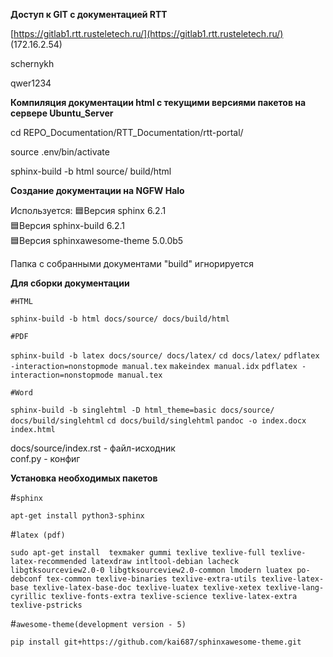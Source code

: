 **Доступ к GIT с документацией RTT**

[https://gitlab1.rtt.rusteletech.ru/](https://gitlab1.rtt.rusteletech.ru/) (172.16.2.54)

schernykh

qwer1234

**Компиляция документации html с текущими версиями пакетов на сервере Ubuntu_Server**

cd REPO_Documentation/RTT_Documentation/rtt-portal/

source .env/bin/activate

sphinx-build -b html source/ build/html


**Создание документации на NGFW Halo**

Используется: 🟦Версия sphinx 6.2.1  
🟦Версия sphinx-build 6.2.1  
🟦Версия sphinxawesome-theme 5.0.0b5

Папка с собранными документами "build" игнорируется


**Для сборки документации**

`#HTML`
 
`sphinx-build -b html docs/source/ docs/build/html` 

`#PDF`

`sphinx-build -b latex docs/source/ docs/latex/`
`cd docs/latex/` 
`pdflatex -interaction=nonstopmode manual.tex` 
`makeindex manual.idx` 
`pdflatex -interaction=nonstopmode manual.tex`

 `#Word`

`sphinx-build -b singlehtml -D html_theme=basic docs/source/ docs/build/singlehtml`
`cd docs/build/singlehtml`
`pandoc -o index.docx index.html`

docs/source/index.rst - файл-исходник  
conf.py - конфиг

**Установка необходимых пакетов**


#`sphinx`

`apt-get install python3-sphinx`

#`latex (pdf)`

`sudo apt-get install  texmaker gummi texlive texlive-full texlive-latex-recommended latexdraw intltool-debian lacheck libgtksourceview2.0-0 libgtksourceview2.0-common lmodern luatex po-debconf tex-common texlive-binaries texlive-extra-utils texlive-latex-base texlive-latex-base-doc texlive-luatex texlive-xetex texlive-lang-cyrillic texlive-fonts-extra texlive-science texlive-latex-extra texlive-pstricks`

#`awesome-theme(development version - 5)`

`pip install git+https://github.com/kai687/sphinxawesome-theme.git`